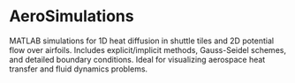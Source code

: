 # AeroSimulations
MATLAB simulations for 1D heat diffusion in shuttle tiles and 2D potential flow over airfoils. Includes explicit/implicit methods, Gauss-Seidel schemes, and detailed boundary conditions. Ideal for visualizing aerospace heat transfer and fluid dynamics problems.
